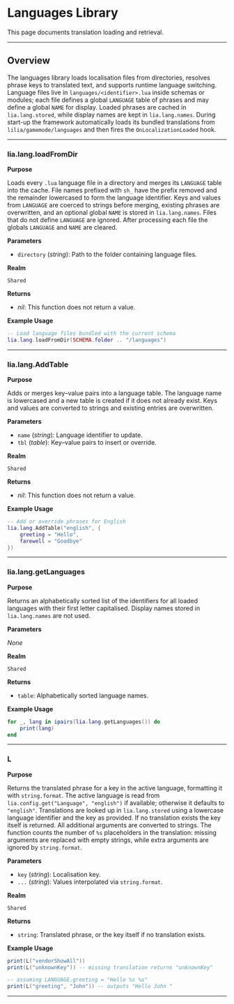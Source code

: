 # Languages Library

This page documents translation loading and retrieval.

---

## Overview

The languages library loads localisation files from directories, resolves phrase keys to translated text, and supports runtime language switching. Language files live in `languages/<identifier>.lua` inside schemas or modules; each file defines a global `LANGUAGE` table of phrases and may define a global `NAME` for display. Loaded phrases are cached in `lia.lang.stored`, while display names are kept in `lia.lang.names`. During start-up the framework automatically loads its bundled translations from `lilia/gamemode/languages` and then fires the `OnLocalizationLoaded` hook.

---

### lia.lang.loadFromDir

**Purpose**

Loads every `.lua` language file in a directory and merges its `LANGUAGE` table into the cache. File names prefixed with `sh_` have the prefix removed and the remainder lowercased to form the language identifier. Keys and values from `LANGUAGE` are coerced to strings before merging, existing phrases are overwritten, and an optional global `NAME` is stored in `lia.lang.names`. Files that do not define `LANGUAGE` are ignored. After processing each file the globals `LANGUAGE` and `NAME` are cleared.

**Parameters**

* `directory` (*string*): Path to the folder containing language files.

**Realm**

`Shared`

**Returns**

* *nil*: This function does not return a value.

**Example Usage**

```lua
-- Load language files bundled with the current schema
lia.lang.loadFromDir(SCHEMA.folder .. "/languages")
```

---

### lia.lang.AddTable

**Purpose**

Adds or merges key–value pairs into a language table. The language name is lowercased and a new table is created if it does not already exist. Keys and values are converted to strings and existing entries are overwritten.

**Parameters**

* `name` (*string*): Language identifier to update.
* `tbl` (*table*): Key–value pairs to insert or override.

**Realm**

`Shared`

**Returns**

* *nil*: This function does not return a value.

**Example Usage**

```lua
-- Add or override phrases for English
lia.lang.AddTable("english", {
    greeting = "Hello",
    farewell = "Goodbye"
})
```

---

### lia.lang.getLanguages

**Purpose**

Returns an alphabetically sorted list of the identifiers for all loaded languages with their first letter capitalised. Display names stored in `lia.lang.names` are not used.

**Parameters**

*None*

**Realm**

`Shared`

**Returns**

* `table`: Alphabetically sorted language names.

**Example Usage**

```lua
for _, lang in ipairs(lia.lang.getLanguages()) do
    print(lang)
end
```

---

### L

**Purpose**

Returns the translated phrase for a key in the active language, formatting it with `string.format`. The active language is read from `lia.config.get("Language", "english")` if available; otherwise it defaults to `"english"`. Translations are looked up in `lia.lang.stored` using a lowercase language identifier and the key as provided. If no translation exists the key itself is returned. All additional arguments are converted to strings. The function counts the number of `%s` placeholders in the translation: missing arguments are replaced with empty strings, while extra arguments are ignored by `string.format`.

**Parameters**

* `key` (*string*): Localisation key.
* `...` (*string*): Values interpolated via `string.format`.

**Realm**

`Shared`

**Returns**

* `string`: Translated phrase, or the key itself if no translation exists.

**Example Usage**

```lua
print(L("vendorShowAll"))
print(L("unknownKey")) -- missing translation returns "unknownKey"

-- assuming LANGUAGE.greeting = "Hello %s %s"
print(L("greeting", "John")) -- outputs "Hello John "
```

---
